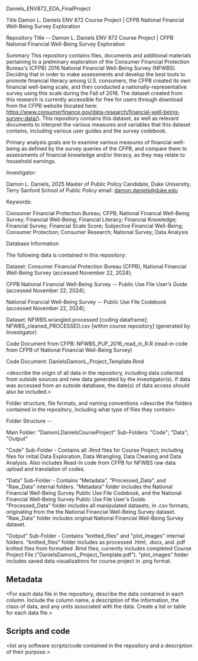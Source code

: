 Daniels_ENV872_EDA_FinalProject

Title Damon L. Daniels ENV 872 Course Project | CFPB National Financial Well-Being Survey Exploration

Repository Title -- Damon L. Daniels ENV 872 Course Project | CFPB National Financial Well-Being Survey Exploration

Summary
This repository contains files, documents and additional materials pertaining to a prelminary exploration of the Consumer Financial Protection Bureau's (CFPB) 2016 National Financial Well-Being Survey (NFWBS). Deciding that in order to make assessments and develop the best tools to promote financial literacy among U.S. consumers, the CFPB created its own financial well-being scale, and then conducted a nationally-representative survey using this scale during the Fall of 2016. The dataset created from this research is currently accessible for free for users through download from the CFPB website (located here: https://www.consumerfinance.gov/data-research/financial-well-being-survey-data/). This repository contains this dataset, as well as relevant documents to interpret the various measures and variables that this dataset contains, including various user guides and the survey codebook.

Primary analysis goals are to examine various measures of financial well-being as defined by the survey queries of the CFPB, and compare them to assessments of financial knowledge and/or literacy, as they may relate to household earnings.


Investigator:

Damon L. Daniels, 2025 Master of Public Policy Candidate, Duke University, Terry Sanford School of Public Policy
email: damon.daniels@duke.edu


Keywords:

Consumer Financial Protection Bureau; CFPB; National Financal Well-Being Survey; Financial Well-Being; Financial Literacy; Financial Knowledge; Financial Survey; Financial Scale Score; Subjective Financial Well-Being; Consumer Protection; Consumer Research; National Survey; Data Analysis 


Database Information

The following data is contained in this repository:

Dataset: Consumer Financial Protection Bureau (CFPB), National Financial Well-Being Survey (accessed November 22, 2024);

CFPB National Financial Well-Being Survey -- Public Use File User’s Guide (accessed November 22, 2024);

National Financial Well-Being Survey -- Public Use File Codebook (accessed November 22, 2024); 

Dataset: NFWBS.wrangled.processed [coding dataframe]; NFWBS_cleaned_PROCESSED.csv [within course repository] (generated by Investigator)

Code Document from CFPB: NFWBS_PUF_2016_read_in_R.R (read-in code from CFPB of National Financial Well-Being Survey)

Code Document: DanielsDamonL_Project_Template.Rmd

<describe the origin of all data in the repository, including data collected from
outside sources and new data generated by the investigator(s). If data was accessed
from an outside database, the date(s) of data access should also be included.>

Folder structure, file formats, and naming conventions
<describe the folders contained in the repository, including what type of files
they contain>
<describe the formats of files for the various purposes contained in the
repository>
<describe your file naming conventions>

Folder Structure --

Main Folder: "DamonLDanielsCourseProject"
Sub-Folders: "Code"; "Data"; "Output"

"Code" Sub-Folder - Contains all .Rmd files for Course Project; including files for initial Data Exploration, Data Wrangling, Data Cleaning and Data Analysis. Also includes Read-In code from CFPB for NFWBS raw data upload and translation of codes.

"Data" Sub-Folder - Contains "Metadata", "Processed_Data", and "Raw_Data" internal folders. "Metadata" folder includes the National Financial Well-Being Survey Public Use File Codebook, and the National Financial Well-Being Survey Public Use File User's Guide. "Processed_Data" folder includes all manipulated datasets, in .csv formats, originating from the the National Financial Well-Being Survey dataset. "Raw_Data" folder includes original National Financial Well-Being Survey dataset.

"Output" Sub-Folder - Contains "knitted_files" and "plot_images" internal folders. "knitted_files" folder includes as processed .html, .docx, and .pdf knitted files from formatted .Rmd files; currently includes completed Course Project File ("DanielsDamonL_Project_Template.pdf"). "plot_images" folder includes saved data visualizations for course project in .png format.





## Metadata
<For each data file in the repository, describe the data contained in each column.
Include the column name, a description of the information, the class of data, and
any units associated with the data. Create a list or table for each data file.>
## Scripts and code
<list any software scripts/code contained in the repository and a description of
their purpose.>

